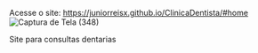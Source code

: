 Acesse o site: https://juniorreisx.github.io/ClinicaDentista/#home
![Captura de Tela (348)](https://github.com/JuniorReisx/ClinicaDentista/assets/125107249/1d4cd70e-3650-4977-ad18-9aa43c8cc272)

Site para consultas dentarias
